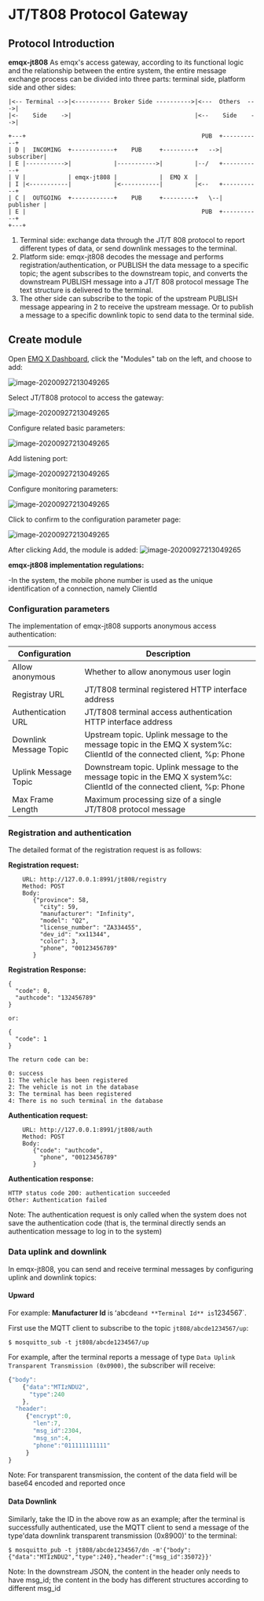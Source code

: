 # JT/T808 Protocol Gateway

## Protocol Introduction

**emqx-jt808** As emqx's access gateway, according to its functional logic and the relationship between the entire system, the entire message exchange process can be divided into three parts: terminal side, platform side and other sides:

```
|<-- Terminal -->|<---------- Broker Side ---------->|<---  Others  --->|
|<-    Side    ->|                                   |<--    Side    -->|

+---+                                                  PUB  +-----------+
| D |  INCOMING  +------------+    PUB     +---------+   -->| subscriber|
| E |----------->|            |----------->|         |--/   +-----------+
| V |            | emqx-jt808 |            |  EMQ X  |
| I |<-----------|            |<-----------|         |<--   +-----------+
| C |  OUTGOING  +------------+    PUB     +---------+   \--| publisher |
| E |                                                  PUB  +-----------+
+---+
```

1. Terminal side: exchange data through the JT/T 808 protocol to report different types of data, or send downlink messages to the terminal.
2. Platform side: emqx-jt808 decodes the message and performs registration/authentication, or PUBLISH the data message to a specific topic; the agent subscribes to the downstream topic, and converts the downstream PUBLISH message into a JT/T 808 protocol message The text structure is delivered to the terminal.
3. The other side can subscribe to the topic of the upstream PUBLISH message appearing in 2 to receive the upstream message. Or to publish a message to a specific downlink topic to send data to the terminal side.

## Create module

Open [EMQ X Dashboard](http://127.0.0.1:18083/#/modules), click the "Modules" tab on the left, and choose to add:

![image-20200927213049265](./assets/modules.png)

Select JT/T808 protocol to access the gateway:

![image-20200927213049265](./assets/proto_jt8081.png)

Configure related basic parameters:

![image-20200927213049265](./assets/proto_jt8082.png)

Add listening port:

![image-20200927213049265](./assets/proto_jt8083.png)

Configure monitoring parameters:

![image-20200927213049265](./assets/proto_jt8084.png)

Click to confirm to the configuration parameter page:

![image-20200927213049265](./assets/proto_jt8085.png)

After clicking Add, the module is added:
![image-20200927213049265](./assets/proto_jt8086.png)

**emqx-jt808 implementation regulations:**

-In the system, the mobile phone number is used as the unique identification of a connection, namely ClientId


### Configuration parameters

The implementation of emqx-jt808 supports anonymous access authentication:


| Configuration          | Description                                                  |
| ---------------------- | ------------------------------------------------------------ |
| Allow anonymous        | Whether to allow anonymous user login                        |
| Registray URL          | JT/T808 terminal registered HTTP interface address           |
| Authentication URL     | JT/T808 terminal access authentication HTTP interface address |
| Downlink Message Topic | Upstream topic. Uplink message to the message topic in the EMQ X system%c: ClientId of the connected client, %p: Phone |
| Uplink Message Topic   | Downstream topic. Uplink message to the message topic in the EMQ X system%c: ClientId of the connected client, %p: Phone |
| Max Frame Length       | Maximum processing size of a single JT/T808 protocol message |


### Registration and authentication

The detailed format of the registration request is as follows:

**Registration request:**
```
    URL: http://127.0.0.1:8991/jt808/registry
    Method: POST
    Body:
       {"province": 58,
         "city": 59,
         "manufacturer": "Infinity",
         "model": "Q2",
         "license_number": "ZA334455",
         "dev_id": "xx11344",
         "color": 3,
         "phone", "00123456789"
       }
```

**Registration Response:**
```
{
  "code": 0,
  "authcode": "132456789"
}

or:

{
  "code": 1
}

The return code can be:

0: success
1: The vehicle has been registered
2: The vehicle is not in the database
3: The terminal has been registered
4: There is no such terminal in the database
```

**Authentication request:**

```properties
    URL: http://127.0.0.1:8991/jt808/auth
    Method: POST
    Body:
       {"code": "authcode",
         "phone", "00123456789"
       }
```

**Authentication response:**
```
HTTP status code 200: authentication succeeded
Other: Authentication failed
```

Note: The authentication request is only called when the system does not save the authentication code (that is, the terminal directly sends an authentication message to log in to the system)

### Data uplink and downlink

In emqx-jt808, you can send and receive terminal messages by configuring uplink and downlink topics:

#### Upward

For example: **Manufacturer Id** is ʻabcde` and **Terminal Id** is `1234567`.

First use the MQTT client to subscribe to the topic `jt808/abcde1234567/up`:

```properties
$ mosquitto_sub -t jt808/abcde1234567/up
```

For example, after the terminal reports a message of type `Data Uplink Transparent Transmission (0x0900)`, the subscriber will receive:

```js
{"body":
    {"data":"MTIzNDU2",
      "type":240
    },
  "header":
     {"encrypt":0,
       "len":7,
       "msg_id":2304,
       "msg_sn":4,
       "phone":"011111111111"
     }
}
```

Note: For transparent transmission, the content of the data field will be base64 encoded and reported once

#### Data Downlink

Similarly, take the ID in the above row as an example; after the terminal is successfully authenticated, use the MQTT client to send a message of the type'data downlink transparent transmission (0x8900)' to the terminal:
```
$ mosquitto_pub -t jt808/abcde1234567/dn -m'{"body":{"data":"MTIzNDU2","type":240},"header":{"msg_id":35072}}'
```

Note: In the downstream JSON, the content in the header only needs to have msg_id; the content in the body has different structures according to different msg_id